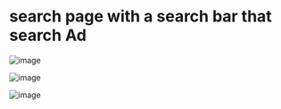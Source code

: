 # search page with a search bar that search Ad 

![image](https://user-images.githubusercontent.com/88784869/200861724-132c8ce7-1b72-4ff2-8ca7-68532044bf17.png)


![image](https://user-images.githubusercontent.com/88784869/200861853-900aef68-e6c6-4d27-95e9-28c97fe22b0a.png)
  


![image](https://user-images.githubusercontent.com/88784869/200862012-efeceb1a-ec20-4b4f-ad85-8220fa0f3d15.png)
